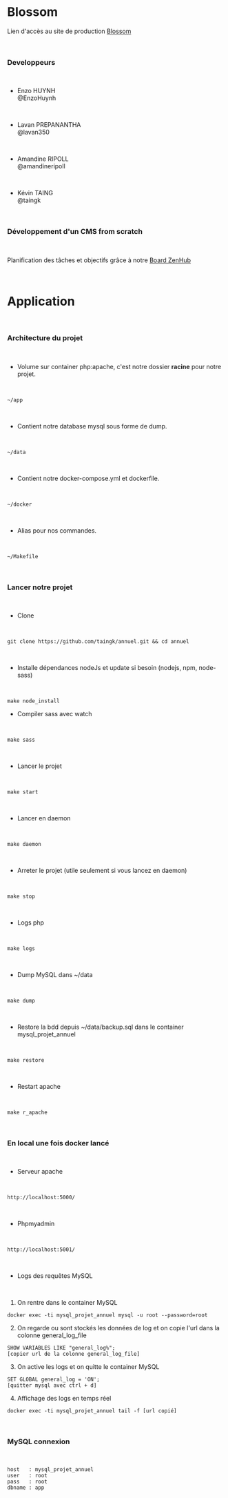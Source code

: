 # Blossom

Lien d'accès au site de production [Blossom](https://blossoom.ovh/)

<br>

### Developpeurs

<br>

- Enzo HUYNH <br>
@EnzoHuynh

<br>

- Lavan PREPANANTHA <br>
@lavan350

<br>

- Amandine RIPOLL <br>
@amandineripoll

<br>

- Kévin TAING <br>
@taingk

<br>

### Développement d'un CMS from scratch

<br>

Planification des tâches et objectifs grâce à notre [Board ZenHub](https://app.zenhub.com/workspace/o/taingk/blossom/boards?repos=113166363)

<br>

# Application

<br>

### Architecture du projet

<br>

- Volume sur container php:apache, c'est notre dossier <strong>racine</strong> pour notre projet.

<br>

```
~/app
```

<br>

- Contient notre database mysql sous forme de dump.

<br>

```
~/data
```

<br>

- Contient notre docker-compose.yml et dockerfile.

<br>

```
~/docker
```

<br>

- Alias pour nos commandes.

<br>

```
~/Makefile
```

<br>

### Lancer notre projet

<br>

- Clone

<br>

```
git clone https://github.com/taingk/annuel.git && cd annuel
```

<br>

- Installe dépendances nodeJs et update si besoin (nodejs, npm, node-sass)

<br>

```
make node_install
```

- Compiler sass avec watch

<br>

```
make sass
```

<br>

- Lancer le projet

<br>

```
make start
```

<br>

- Lancer en daemon

<br>

```
make daemon
```

<br>

- Arreter le projet (utile seulement si vous lancez en daemon)

<br>

```
make stop
```

<br>

- Logs php

<br>

```
make logs
```

<br>

- Dump MySQL dans ~/data

<br>

```
make dump
```

<br>

- Restore la bdd depuis ~/data/backup.sql dans le container mysql\_projet_annuel

<br>

```
make restore
```

<br>

- Restart apache

<br>

```
make r_apache
```

<br>

### En local une fois docker lancé

<br>

- Serveur apache

<br>

```
http://localhost:5000/
```

<br>

- Phpmyadmin

<br>

```
http://localhost:5001/
```

<br>

- Logs des requêtes MySQL

<br>

1. On rentre dans le container MySQL
```
docker exec -ti mysql_projet_annuel mysql -u root --password=root
```
2. On regarde ou sont stockés les données de log et on copie l'url dans la colonne general\_log_file
```
SHOW VARIABLES LIKE "general_log%";
[copier url de la colonne general_log_file]
```
3. On active les logs et on quitte le container MySQL
```
SET GLOBAL general_log = 'ON';
[quitter mysql avec ctrl + d]
```
4. Affichage des logs en temps réel
```
docker exec -ti mysql_projet_annuel tail -f [url copié]
```

<br>

### MySQL connexion

<br>

```
host   : mysql_projet_annuel
user   : root
pass   : root
dbname : app
```
